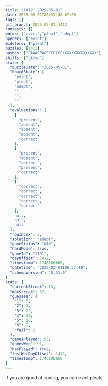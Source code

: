 ```yaml
---
title: "1412: 2025-05-01"
date: 2025-05-01T06:37:40-07:00
tags: []
git_branch: 2025-05-01_1412
contests: []
words: ["evict","pleat","adept"]
openers: ["evict"]
middlers: ["pleat"]
puzzles: [1412]
hashes: ["PAAACPACPCCCCCCXXXXXXXXXXXXXXX"]
shifts: ["gkmyd"]
state: {
  "puzzleDate": "2025-05-01",
  "boardState": [
    "evict",
    "pleat",
    "adept",
    "",
    "",
    ""
  ],
  "evaluations": [
    [
      "present",
      "absent",
      "absent",
      "absent",
      "correct"
    ],
    [
      "present",
      "absent",
      "correct",
      "present",
      "correct"
    ],
    [
      "correct",
      "correct",
      "correct",
      "correct",
      "correct"
    ],
    null,
    null,
    null
  ],
  "rowIndex": 3,
  "solution": "adept",
  "gameStatus": "WIN",
  "hardMode": true,
  "gameId": "1191",
  "dayOffset": 1412,
  "timestamp": 1746106660,
  "datetime": "2025-05-01T06:37:40",
  "schemaVersion": "0.31.0"
}
stats: {
  "currentStreak": 13,
  "maxStreak": 37,
  "guesses": {
    "1": 0,
    "2": 3,
    "3": 22,
    "4": 39,
    "5": 18,
    "6": 9,
    "fail": 2
  },
  "gamesPlayed": 93,
  "gamesWon": 91,
  "hasPlayed": true,
  "lastWonDayOffset": 1412,
  "timestamp": 1746106660
}
---
```

if you are good at ironing, you can evict pleats
<!-- more -->
